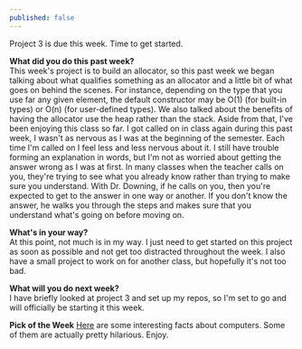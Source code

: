 ```yaml
---
published: false
---
```


Project 3 is due this week. Time to get started.

**What did you do this past week?**  
This week's project is to build an allocator, so this past week we began talking about what qualifies something as an allocator and a little bit of what goes on behind the scenes. For instance, depending on the type that you use far any given element, the default constructor may be O(1) (for built-in types) or O(n) (for user-defined types). We also talked about the benefits of having the allocator use the heap rather than the stack. Aside from that, I've been enjoying this class so far. I got called on in class again during this past week, I wasn't as nervous as I was at the beginning of the semester. Each time I'm called on I feel less and less nervous about it. I still have trouble forming an explanation in words, but I'm not as worried about getting the answer wrong as I was at first. In many classes when the teacher calls on you, they're trying to see what you already know rather than trying to make sure you understand. With Dr. Downing, if he calls on you, then you're expected to get to the answer in one way or another. If you don't know the answer, he walks you through the steps and makes sure that you understand what's going on before moving on.

**What's in your way?**  
At this point, not much is in my way. I just need to get started on this project as soon as possible and not get too distracted throughout the week. I also have a small project to work on for another class, but hopefully it's not too bad. 

**What will you do next week?**  
I have briefly looked at project 3 and set up my repos, so I'm set to go and will officially be starting it this week.

**Pick of the Week**
[Here](http://www.kickassfacts.com/30-kickass-interesting-facts-about-computers/) are some interesting facts about computers. Some of them are actually pretty hilarious. Enjoy.